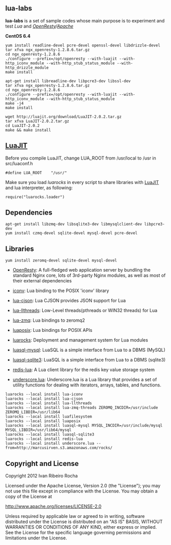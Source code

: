 lua-labs
-----------

**lua-labs**  is a set of sample codes whose main purpose is to experiment and test *Lua* and *[OpenResty]/[Apache]*

**CentOS 6.4**
```shell
yum install readline-devel pcre-devel openssl-devel libdrizzle-devel
tar xfva ngx_openresty-1.2.8.6.tar.gz
cd ngx_openresty-1.2.8.6
./configure --prefix=/opt/openresty --with-luajit --with-http_iconv_module --with-http_stub_status_module --with-http_drizzle_module
make install
```

```shell
apt-get install libreadline-dev libpcre3-dev libssl-dev
tar xfva ngx_openresty-1.2.8.6.tar.gz
cd ngx_openresty-1.2.8.6
./configure --prefix=/opt/openresty --with-luajit --with-http_iconv_module --with-http_stub_status_module
make -j4 
make install
```

```shell
wget http://luajit.org/download/LuaJIT-2.0.2.tar.gz
tar xfva LuaJIT-2.0.2.tar.gz
cd LuaJIT-2.0.2
make && make install
```

[LuaJIT]
-----------

Before you compile LuaJIT, change LUA_ROOT from /usr/local to /usr in src/luaconf.h
```shell
#define LUA_ROOT    "/usr/"
```
Make sure you load *luarocks* in every script to share libraries with [LuaJIT] and lua interpreter, as following:
```shell
require("luarocks.loader")
```

Dependencies
-----------

```shell
apt-get install libzmq-dev libsqlite3-dev libmysqlclient-dev libpcre3-dev
yum install czmq-devel sqlite-devel mysql-devel pcre-devel
```

Libraries
-----------

```shell
yum install zeromq-devel sqlite-devel mysql-devel
```

* [OpenResty]: A full-fledged web application server by bundling the standard Nginx core, lots of 3rd-party Nginx modules, as well as most of their external dependencies

* [iconv]: Lua binding to the POSIX 'iconv' library
* [lua-cjson]: Lua CJSON provides JSON support for Lua
* [lua-llthreads]: Low-Level threads(pthreads or WIN32 threads) for Lua
* [lua-zmq]: Lua bindings to zeromq2
* [luaposix]: Lua bindings for POSIX APIs
* [luarocks]: Deployment and management system for Lua modules
* [luasql-mysql]: LuaSQL is a simple interface from Lua to a DBMS (MySQL)
* [luasql-sqlite3]: LuaSQL is a simple interface from Lua to a DBMS (sqlite3)
* [redis-lua]: A Lua client library for the redis key value storage system
* [underscore.lua]: Underscore.lua is a Lua library that provides a set of utility functions for dealing with iterators, arrays, tables, and functions.

```shell
luarocks --local install lua-iconv
luarocks --local install lua-cjson
luarocks --local install lua-llthreads
luarocks --local install lua-zmq-threads ZEROMQ_INCDIR=/usr/include ZEROMQ_LIBDIR=/usr/lib64
luarocks --local install luafilesystem
luarocks --local install luaposix
luarocks --local install luasql-mysql MYSQL_INCDIR=/usr/include/mysql MYSQL_LIBDIR=/usr/lib64/mysql
luarocks --local install luasql-sqlite3
luarocks --local install redis-lua
luarocks --local install underscore.lua --from=http://marcusirven.s3.amazonaws.com/rocks/
```

Copyright and License
---------------------
Copyright 2012 Ivan Ribeiro Rocha

Licensed under the Apache License, Version 2.0 (the "License");
you may not use this file except in compliance with the License.
You may obtain a copy of the License at

   http://www.apache.org/licenses/LICENSE-2.0

Unless required by applicable law or agreed to in writing, software
distributed under the License is distributed on an "AS IS" BASIS,
WITHOUT WARRANTIES OR CONDITIONS OF ANY KIND, either express or implied.
See the License for the specific language governing permissions and
limitations under the License.

[Apache]: http://httpd.apache.org/dev/devnotes.html
[OpenResty]: http://openresty.org/
[LuaJIT]: http://luajit.org/
[iconv]: http://luaforge.net/projects/lua-iconv/
[lua-cjson]: http://www.kyne.com.au/~mark/software/lua-cjson.php
[lua-llthreads]: http://github.com/Neopallium/lua-llthreads
[lua-zmq]: https://github.com/Neopallium/lua-zmq
[luaposix]: https://github.com/luaposix/luaposix
[luarocks]: http://luarocks.org/en
[luasql-mysql]: http://www.keplerproject.org/luasql/
[luasql-sqlite3]: http://www.keplerproject.org/luasql/
[redis-lua]: http://github.com/nrk/redis-lua
[underscore.lua]: http://mirven.github.io/underscore.lua/
